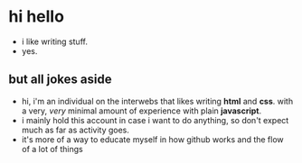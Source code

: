 # hi hello

* i like writing stuff.
* yes.

## but all jokes aside

* hi, i'm an individual on the interwebs that likes writing **html** and **css**. with a very, *very* minimal amount of experience with plain **javascript**.
* i mainly hold this account in case i want to do anything, so don't expect much as far as activity goes.
* it's more of a way to educate myself in how github works and the flow of a lot of things